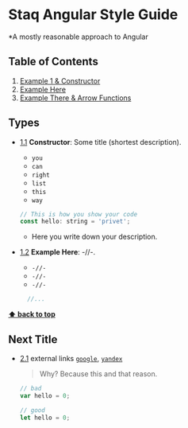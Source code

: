 # Staq Angular Style Guide

*A mostly reasonable approach to Angular

## Table of Contents

1. [Example 1 & Constructor](#example-1--constructor)
1. [Example Here](#example-here)
1. [Example There & Arrow Functions](#example-3--arrow-functions)

## Types

<a name="example-1--constructor"></a><a name="1.1"></a>
- [1.1](#example-1--constructor) **Constructor**: Some title (shortest description).

    - `you`
    - `can`
    - `right`
    - `list`
    - `this`
    - `way`

  ```javascript
  // This is how you show your code
  const hello: string = 'privet';
  ```

    - Here you write down your description.

<a name="example-here"></a><a name="1.2"></a>
- [1.2](#example-here)  **Example Here**: -//-.

    - `-//-`
    - `-//-`
    - `-//-`

  ```javascript
    //...
  ```

**[⬆ back to top](#table-of-contents)**

## Next Title

<a name="example-3--arrow-functions"></a><a name="2.1"></a>
- [2.1](#example-3--arrow-functions) external links [`google`](https://google.com/), [`yandex`](https://yandex.ru/)

  > Why? Because this and that reason.

  ```javascript
  // bad
  var hello = 0;

  // good
  let hello = 0;
  ```

